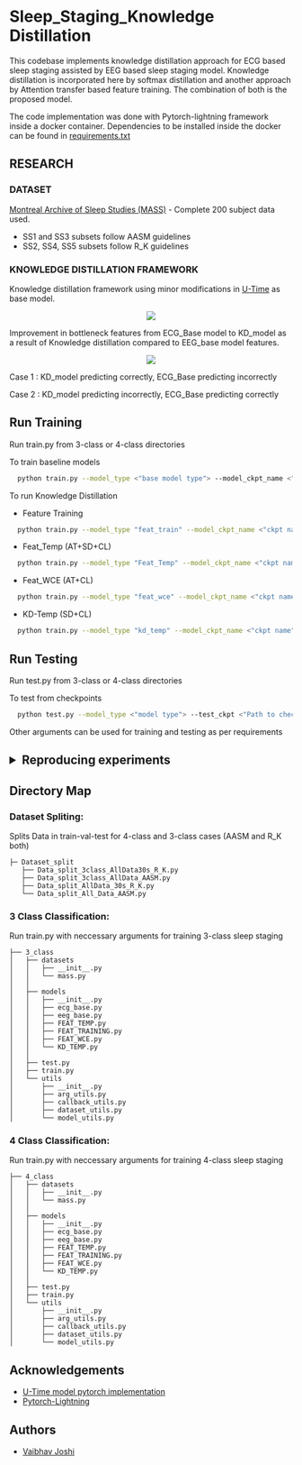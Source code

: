 
# Sleep_Staging_Knowledge Distillation

This codebase implements knowledge distillation approach for ECG based sleep staging assisted by EEG based sleep staging model. Knowledge distillation is incorporated here by softmax distillation and another approach by Attention transfer based feature training. The combination of both is the proposed model.

The code implementation was done with Pytorch-lightning framework inside a docker container. Dependencies to be installed inside the docker can be found in [requirements.txt](https://github.com/HTIC-HPOC/Sleep_Staging_KD/blob/main/requirements.txt)

## RESEARCH
### DATASET

[Montreal Archive of Sleep Studies (MASS)](http://ceams-carsm.ca/en/MASS/) - Complete 200 subject data used.
- SS1 and SS3 subsets follow AASM guidelines
- SS2, SS4, SS5 subsets follow R_K guidelines

### KNOWLEDGE DISTILLATION FRAMEWORK
 Knowledge distillation framework using minor modifications in [U-Time](https://arxiv.org/abs/1910.11162) as base model.

 
<p align="center">
  <image src = 'images/Architecture.png' >
</p>


Improvement in bottleneck features from ECG_Base model to KD_model as a result of Knowledge distillation compared to EEG_base model features.

<p align="center">
  <image src = 'images/Feature_Plots.png' >
</p>

Case 1 : KD_model predicting correctly, ECG_Base predicting incorrectly

Case 2 : KD_model predicting incorrectly, ECG_Base predicting correctly

## Run Training
Run train.py from 3-class or 4-class directories

To train baseline models

```bash
  python train.py --model_type <"base model type"> --model_ckpt_name <"ckpt name">
```

To run Knowledge Distillation
- Feature Training
```bash
  python train.py --model_type "feat_train" --model_ckpt_name <"ckpt name"> --eeg_baseline_path <"eeg base ckpt path">
```
- Feat_Temp (AT+SD+CL)
```bash
  python train.py --model_type "Feat_Temp" --model_ckpt_name <"ckpt name"> --feat_path <"path to feature trained ckpt">
```
- Feat_WCE (AT+CL)
```bash
  python train.py --model_type "feat_wce" --model_ckpt_name <"ckpt name"> --feat_path <"path to feature trained ckpt">
```
- KD-Temp (SD+CL)
```bash
  python train.py --model_type "kd_temp" --model_ckpt_name <"ckpt name"> --eeg_baseline_path <"eeg base ckpt path">
```

## Run Testing
Run test.py from 3-class or 4-class directories

To test from checkpoints
```bash
  python test.py --model_type <"model type"> --test_ckpt <"Path to checkpoint>
```
Other arguments can be used for training and testing as per requirements

<h2>
<details> <summary> Reproducing experiments </summary><br/>
<h6>

Coming Soon ...
<!-- Create a docker container
```bash
  sudo docker run --gpus all --ipc=host -it -v /media/acrophase:/media <"docker name">
```

 Navigate to the directory and Install requirements inside the docker

```bash
  pip install -r requirements.txt
``` -->

Checkpoints to reproduce the test results can be found in [this link](https://drive.google.com/drive/folders/1Vy_ieBrNydkJ-s20Xg79gpWjVsJzxk8y?usp=sharing)

</details>

## Directory Map

### Dataset Spliting: 
Splits Data in train-val-test for 4-class and 3-class cases (AASM and R_K both)
```
├─ Dataset_split
   ├── Data_split_3class_AllData30s_R_K.py
   ├── Data_split_3class_AllData_AASM.py
   ├── Data_split_AllData_30s_R_K.py
   └── Data_split_All_Data_AASM.py
```
### 3 Class Classification: 
Run train.py with neccessary arguments for training 3-class sleep staging
```
├── 3_class
│   ├── datasets
│   │   ├── __init__.py
│   │   └── mass.py
│   │   
│   ├── models
│   │   ├── __init__.py
│   │   ├── ecg_base.py
│   │   ├── eeg_base.py
│   │   ├── FEAT_TEMP.py
│   │   ├── FEAT_TRAINING.py
│   │   ├── FEAT_WCE.py
│   │   └── KD_TEMP.py
│   │   
│   ├── test.py
│   ├── train.py
│   └── utils
│       ├── __init__.py
│       ├── arg_utils.py
│       ├── callback_utils.py
│       ├── dataset_utils.py
│       └── model_utils.py
```
### 4 Class Classification: 
Run train.py with neccessary arguments for training 4-class sleep staging
```       
├── 4_class
│   ├── datasets
│   │   ├── __init__.py
│   │   └── mass.py
│   │
│   ├── models
│   │   ├── __init__.py
│   │   ├── ecg_base.py
│   │   ├── eeg_base.py
│   │   ├── FEAT_TEMP.py
│   │   ├── FEAT_TRAINING.py
│   │   ├── FEAT_WCE.py
│   │   └── KD_TEMP.py
│   │   
│   ├── test.py
│   ├── train.py
│   └── utils
│       ├── __init__.py
│       ├── arg_utils.py
│       ├── callback_utils.py
│       ├── dataset_utils.py
│       └── model_utils.py
```
## Acknowledgements

 - [U-Time model pytorch implementation](https://github.com/neergaard/utime-pytorch)
 - [Pytorch-Lightning](https://github.com/PyTorchLightning/pytorch-lightning)
 
## Authors

- [Vaibhav Joshi](https://github.com/VAIBHAV2900)